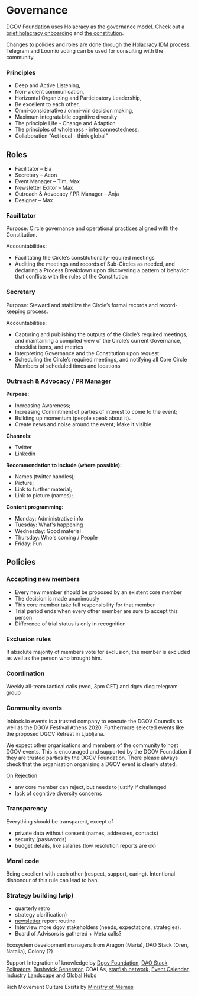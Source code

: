 # Governance

DGOV Foundation uses Holacracy as the governance model. Check out a [brief holacracy onboarding](https://max-semenchuk.gitbook.io/wiki/articles-wip/holacracy-onboarding) and [the constitution](https://holacracy.org/constitution).

Changes to policies and roles are done through the [Holacracy IDM process](https://max-semenchuk.gitbook.io/wiki/articles-wip/holacracy-onboarding/integrative-decision-making-proposal). Telegram and Loomio voting can be used for consulting with the community.

### Principles

* Deep and Active Listening,
* Non-violent communication, 
* Horizontal Organizing and Participatory Leadership,
* Be excellent to each other,
* Omni-considerative / omni-win decision making,
* Maximum integratabtle cognitive diversity
* The principle Life - Change and Adaption
* The principles of wholeness - interconnectedness.
* Collaboration “Act local - think global"

## Roles

* Facilitator – Ela
* Secretary – Aeon
* Event Manager – Tim, Max
* Newsletter Editor – Max
* Outreach & Advocacy / PR Manager – Anja
* Designer – Max

### Facilitator

Purpose: Circle governance and operational practices aligned with the Constitution.

Accountabilities:

* Facilitating the Circle’s constitutionally-required meetings
* Auditing the meetings and records of Sub-Circles as needed, and declaring a Process Breakdown upon discovering a pattern of behavior that conflicts with the rules of the Constitution

### Secretary

Purpose: Steward and stabilize the Circle’s formal records and record-keeping process.

Accountabilities:

* Capturing and publishing the outputs of the Circle’s required meetings, and maintaining a compiled view of the Circle’s current Governance, checklist items, and metrics
* Interpreting Governance and the Constitution upon request
* Scheduling the Circle’s required meetings, and notifying all Core Circle Members of scheduled times and locations

### Outreach & Advocacy / PR Manager

**Purpose:**

* Increasing Awareness;
* Increasing Commitment of parties of interest to come to the event;
* Building up momentum \(people speak about it\).
* Create news and noise around the event; Make it visible.

**Channels:**

* Twitter
* Linkedin

**Recommendation to include \(where possible\):**

* Names \(twitter handles\);
* Picture;
* Link to further material;
* Link to picture \(names\);

**Content programming:**

* Monday: Administrative info
* Tuesday: What's happening
* Wednesday: Good material
* Thursday: Who's coming / People
* Friday: Fun

## Policies

### Accepting new members

* Every new member should be proposed by an existent core member
* The decision is made unanimously
* This core member take full responsibility for that member
* Trial period ends when every other member are sure to accept this person
* Difference of trial status is only in recognition

### Exclusion rules

If absolute majority of members vote for exclusion, the member is excluded as well as the person who brought him.

### Coordination

Weekly all-team tactical calls \(wed, 3pm CET\) and dgov dlog telegram group

### Community events

Inblock.io events is a trusted company to execute the DGOV Councils as well as the DGOV Festival Athens 2020. Furthermore selected events like the proposed DGOV Retreat in Ljubljana.

We expect other organisations and members of the community to host DGOV events. This is encouraged and supported by the DGOV Foundation if they are trusted parties by the DGOV Foundation. There please always check that the organisation organising a DGOV event is clearly stated.

On Rejection

* any core member can reject, but needs to justify if challenged
* lack of cognitive diversity concerns

### Transparency

Everything should be transparent, except of 

* private data without consent \(names, addresses, contacts\)
* security \(passwords\)
* budget details, like salaries \(low resolution reports are ok\)

### Moral code

Being excellent with each other \(respect, support, caring\). Intentional dishonour of this rule can lead to ban.

### Strategy building \(wip\)

* quarterly retro
* strategy clarification\)
* [newsletter](../newsletter/) report routine
* Interview more dgov stakeholders \(needs, expectations, strategies\).
* Board of Advisors is gathered + Meta calls?

Ecosystem development managers from Aragon \(Maria\), DAO Stack \(Oren, Natalia\), Colony \(?\)

Support Integration of knowledge by [Dgov Foundation](https://dgov.foundation/), [DAO Stack Polinators](https://t.me/joinchat/HfsmOEXV0YP6P5rGmRBaCQ), [Bushwick Generator](https://www.thebushwickgenerator.com/), COALAs, [starfish network](https://www.starfish.network/), [Event Calendar](../collaboration-1/dgov-industry-landscape.md), [Industry Landscape](../collaboration-1/dgov-industry-landscape.md) and [Global Hubs]()

Rich Movement Culture Exists by [Ministry of Memes](https://t.me/MinistryofMemes)

